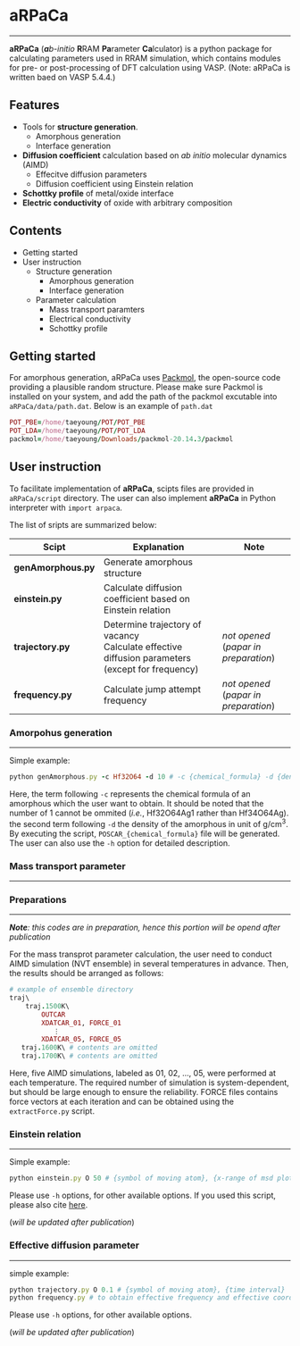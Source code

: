 # aRPaCa
---
**aRPaCa** (***a****b-initio* **R**RAM **Pa**rameter **Ca**lculator) is a python package for calculating parameters used in RRAM simulation, which contains modules for pre- or post-processing of DFT calculation using VASP. (Note: aRPaCa is written baed on VASP 5.4.4.)

## Features

* Tools for **structure generation**.
    * Amorphous generation
    * Interface generation
*  **Diffusion coefficient** calculation based on *ab initio* molecular dynamics (AIMD)
    * Effecitve diffusion parameters
    * Diffusion coefficient using Einstein relation
* **Schottky profile** of metal/oxide interface
* **Electric conductivity** of oxide with arbitrary composition

## Contents

* Getting started
* User instruction
  * Structure generation
    * Amorphous generation
    * Interface generation
  * Parameter calculation
    * Mass transport paramters
    * Electrical conductivity
    * Schottky profile

## Getting started

For amorphous generation, aRPaCa uses [Packmol](https://m3g.github.io/packmol/download.shtml), the open-source code providing a plausible random structure. Please make sure Packmol is installed on your system, and add the path of the packmol excutable into `aRPaCa/data/path.dat`. Below is an example of `path.dat`
```ruby
POT_PBE=/home/taeyoung/POT/POT_PBE
POT_LDA=/home/taeyoung/POT/POT_LDA
packmol=/home/taeyoung/Downloads/packmol-20.14.3/packmol
```


## User instruction

To facilitate implementation of **aRPaCa**, scipts files are provided in `aRPaCa/script` directory. The user can also implement **aRPaCa** in Python interpreter with `import arpaca`.


The list of sripts are summarized below:


|Scipt|Explanation|Note|
|-----|-----------|----|
|**genAmorphous.py**|Generate amorphous structure| |
|**einstein.py**|Calculate diffusion coefficient based on Einstein relation| |
|**trajectory.py**|Determine trajectory of vacancy <br> Calculate effective diffusion parameters (except for frequency)|*not opened*<br>(*papar in preparation*)|
|**frequency.py**|Calculate jump attempt frequency |*not opened*<br>(*papar in preparation*)|


### **Amorpohus generation**
---
Simple example:

```ruby
python genAmorphous.py -c Hf32O64 -d 10 # -c {chemical_formula} -d {density}
```
Here, the term following `-c` represents the chemical formula of an amorphous which the user want to obtain. It should be noted that the number of 1 cannot be ommited (*i.e.*, Hf32O64Ag1 rather than Hf34O64Ag). the second term following `-d` the density of the amorphous in unit of g/cm<SUP>3</SUP>. By executing the script, `POSCAR_{chemical_formula}` file will be generated. The user can also use the `-h` option for detailed description. 


### **Mass transport parameter**
---
### Preparations
---
***Note**: this codes are in preparation, hence this portion will be opend after publication*


For the mass transprot parameter calculation, the user need to conduct AIMD simulation (NVT ensemble) in several temperatures in advance. Then, the results should be arranged as follows:

``` ruby
# example of ensemble directory
traj\
    traj.1500K\
        OUTCAR
        XDATCAR_01, FORCE_01
           ⋮
        XDATCAR_05, FORCE_05
   traj.1600K\ # contents are omitted
   traj.1700K\ # contents are omitted
```
Here, five AIMD simulations, labeled as 01, 02, ..., 05, were performed at each temperature. The required number of simulation is system-dependent, but should be large enough to ensure the reliability. FORCE files contains force vectors at each iteration and can be obtained using the `extractForce.py` script.

### Einstein relation
---
Simple example:
```ruby
python einstein.py O 50 # {symbol of moving atom}, {x-range of msd plot}
```
Please use `-h` options, for other available options. If you used this script, please also cite [here](https://doi.org/10.1016/j.cpc.2022.108599).


(*will be updated after publication*)

### Effective diffusion parameter
---
simple example:
```ruby
python trajectory.py O 0.1 # {symbol of moving atom}, {time interval}
python frequency.py # to obtain effective frequency and effective coordination number
```
Please use `-h` options, for other available options.

(*will be updated after publication*)
